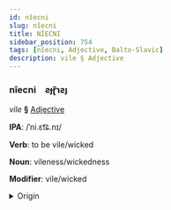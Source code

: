 ```yaml
---
id: nîecni
slug: nîecni
title: NÎECNI
sidebar_position: 754
tags: [nîecni, Adjective, Balto-Slavic]
description: vile § Adjective
---
```


### nîecni&emsp;<span kind="abugida">ƨɟɽ̄ɿƨȷ</span>

*vile* **§** [Adjective](../../tags/Adjective)

**IPA**: /ˈni.ɛt͡ɕ.nɪ/

**Verb**: to be vile/wicked

**Noun**: vileness/wickedness

**Modifier**: vile/wicked

<details>
    <summary>Origin</summary>
    Polish niecny /ˈɲɛ.t͡snɨ/<br/>
    <em>Balto-Slavic Language Family</em>
</details>